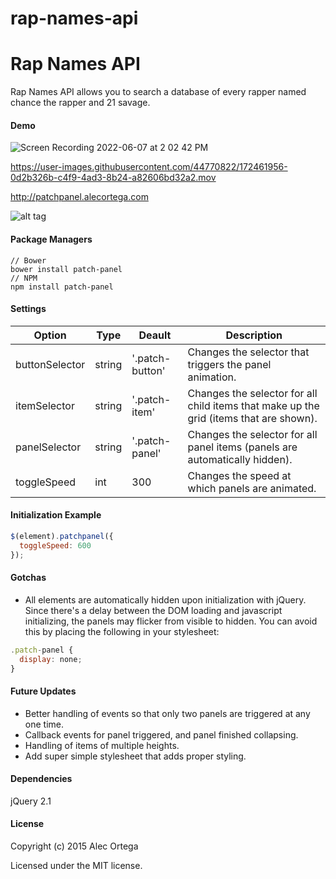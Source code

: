 # rap-names-api

# Rap Names API

[1]: <https://github.com/100devs/rap-names-api>

Rap Names API allows you to search a database of every rapper named chance the rapper and 21 savage. 

#### Demo
![Screen Recording 2022-06-07 at 2 02 42 PM](https://user-images.githubusercontent.com/44770822/172462757-a11f76d8-1159-4ca9-be67-910ccf990e9e.gif)

https://user-images.githubusercontent.com/44770822/172461956-0d2b326b-c4f9-4ad3-8b24-a82606bd32a2.mov



http://patchpanel.alecortega.com

![alt tag](http://oi61.tinypic.com/sp8axi.jpg)

#### Package Managers

````
// Bower
bower install patch-panel
// NPM
npm install patch-panel
````

#### Settings

| Option | Type | Deault | Description |
|--------|------|--------|-------------|
|buttonSelector | string | '.patch-button' | Changes the selector that triggers the panel animation.|
|itemSelector | string | '.patch-item' | Changes the selector for all child items that make up the grid (items that are shown).|
|panelSelector | string | '.patch-panel' | Changes the selector for all panel items (panels are automatically hidden).|
|toggleSpeed | int | 300 | Changes the speed at which panels are animated.|


#### Initialization Example

```javascript
$(element).patchpanel({
  toggleSpeed: 600
});
```

#### Gotchas

* All elements are automatically hidden upon initialization with jQuery. Since there's a delay between the DOM loading and javascript initializing, the panels may flicker from visible to hidden. You can avoid this by placing the following in your stylesheet:

````javascript
.patch-panel {
  display: none;
}
````

#### Future Updates

* Better handling of events so that only two panels are triggered at any one time.
* Callback events for panel triggered, and panel finished collapsing.
* Handling of items of multiple heights.
* Add super simple stylesheet that adds proper styling.

#### Dependencies

jQuery 2.1

#### License

Copyright (c) 2015 Alec Ortega

Licensed under the MIT license.
